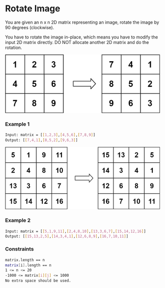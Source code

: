 # Rotate Image

You are given an n x n 2D matrix representing an image, rotate the image by 90 degrees (clockwise).

You have to rotate the image in-place, which means you have to modify the input 2D matrix directly. DO NOT allocate another 2D matrix and do the rotation.

[![mat1](mat1.jpg)]()
### Example 1
```sh
Input: matrix = [[1,2,3],[4,5,6],[7,8,9]]
Output: [[7,4,1],[8,5,2],[9,6,3]]
```

[![mat2](mat2.jpg)]()
### Example 2
```sh
Input: matrix = [[5,1,9,11],[2,4,8,10],[13,3,6,7],[15,14,12,16]]
Output: [[15,13,2,5],[14,3,4,1],[12,6,8,9],[16,7,10,11]]
```

### Constraints
```sh
matrix.length == n
matrix[i].length == n
1 <= n <= 20
-1000 <= matrix[i][j] <= 1000
No extra space should be used.
```
